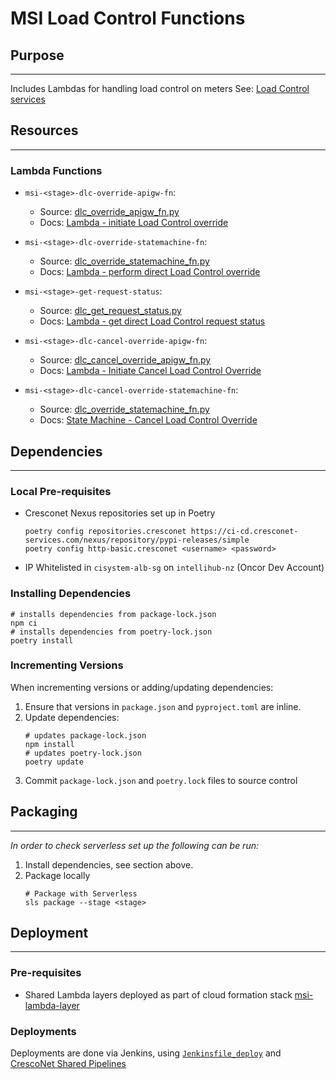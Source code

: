 # MSI Load Control Functions

## Purpose

***
Includes Lambdas for handling load control on meters
See: [Load Control services](https://cresconet.atlassian.net/wiki/spaces/MSI/pages/2425815201/Load+Control+services)

## Resources

***

### Lambda Functions

- `msi-<stage>-dlc-override-apigw-fn`:
    - Source: [dlc_override_apigw_fn.py](./src/lambdas/dlc_override_apigw_fn.py)
    - Docs:
      [Lambda - initiate Load Control override](https://cresconet.atlassian.net/wiki/spaces/MSI/pages/2426437695/Lambda+-+initiate+Load+Control+override)


- `msi-<stage>-dlc-override-statemachine-fn`:
    - Source: [dlc_override_statemachine_fn.py](./src/lambdas/dlc_override_statemachine_fn.py)
    - Docs:
      [Lambda - perform direct Load Control override](https://cresconet.atlassian.net/wiki/spaces/MSI/pages/2426208323/Lambda+-+perform+direct+Load+Control+override)


- `msi-<stage>-get-request-status`:
    - Source: [dlc_get_request_status.py](./src/lambdas/dlc_get_request_status.py)
    - Docs:
      [Lambda - get direct Load Control request status](https://cresconet.atlassian.net/wiki/spaces/MSI/pages/2468577281/Lambda+-+get+direct+Load+Control+request+status)


- `msi-<stage>-dlc-cancel-override-apigw-fn`:
    - Source: [dlc_cancel_override_apigw_fn.py](./src/lambdas/dlc_cancel_override_apigw_fn.py)
    - Docs:
      [Lambda - Initiate Cancel Load Control Override](https://cresconet.atlassian.net/wiki/spaces/MSI/pages/2467266581/Lambda+-+Initiate+Cancel+Load+Control+Override)


- `msi-<stage>-dlc-cancel-override-statemachine-fn`:
    - Source: [dlc_override_statemachine_fn.py](./src/lambdas/dlc_override_statemachine_fn.py)
    - Docs:
      [State Machine - Cancel Load Control Override](https://cresconet.atlassian.net/wiki/spaces/MSI/pages/2581627043/State+Machine+-+Cancel+Load+Control+Override)

## Dependencies

***

### Local Pre-requisites

- Cresconet Nexus repositories set up in Poetry
  ````shell
  poetry config repositories.cresconet https://ci-cd.cresconet-services.com/nexus/repository/pypi-releases/simple 
  poetry config http-basic.cresconet <username> <password>
  ````
- IP Whitelisted in `cisystem-alb-sg` on `intellihub-nz` (Oncor Dev Account)

### Installing Dependencies

````shell
# installs dependencies from package-lock.json
npm ci 
# installs dependencies from poetry-lock.json
poetry install
````

### Incrementing Versions

When incrementing versions or adding/updating dependencies:

1. Ensure that versions in `package.json` and `pyproject.toml` are inline.
2. Update dependencies:
    ````shell
    # updates package-lock.json
    npm install
    # updates poetry-lock.json
    poetry update
    ````
3. Commit `package-lock.json` and `poetry.lock` files to source control

## Packaging

***
*In order to check serverless set up the following can be run:*

1. Install dependencies, see section above.
2. Package locally
    ````shell
    # Package with Serverless
    sls package --stage <stage>
    ````

## Deployment

***

### Pre-requisites

- Shared Lambda layers deployed as part of cloud formation stack
  [msi-lambda-layer](https://bitbucket.org/teamravens/msi-lambda-layer/src/develop/)

### Deployments

Deployments are done via Jenkins, using [`Jenkinsfile_deploy`](./Jenkinsfile_deploy)
and [CrescoNet Shared Pipelines](https://bitbucket.org/teamravens/cresconet-jenkins-shared-pipelines)